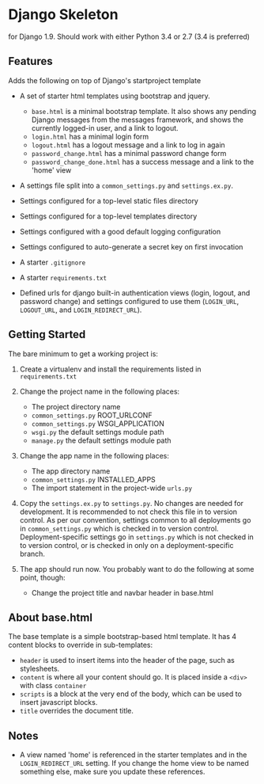 # Django Skeleton

for Django 1.9. Should work with either Python 3.4 or 2.7 (3.4 is preferred)

## Features
Adds the following on top of Django's startproject template

* A set of starter html templates using bootstrap and jquery.

  * `base.html` is a minimal bootstrap template. It also shows any pending Django
    messages from the messages framework, and shows the currently logged-in
    user, and a link to logout.
  * `login.html` has a minimal login form
  * `logout.html` has a logout message and a link to log in again
  * `password_change.html` has a minimal password change form
  * `password_change_done.html` has a success message and a link to the
    'home' view

* A settings file split into a `common_settings.py` and `settings.ex.py`.
* Settings configured for a top-level static files directory
* Settings configured for a top-level templates directory
* Settings configured with a good default logging configuration
* Settings configured to auto-generate a secret key on first invocation
* A starter `.gitignore`
* A starter `requirements.txt`
* Defined urls for django built-in authentication views (login,
  logout, and password change) and settings configured to use them
  (`LOGIN_URL`, `LOGOUT_URL`, and `LOGIN_REDIRECT_URL`).

## Getting Started
The bare minimum to get a working project is:

1. Create a virtualenv and install the requirements listed in `requirements.txt`
2. Change the project name in the following places:

   * The project directory name
   * `common_settings.py` ROOT_URLCONF
   * `common_settings.py` WSGI_APPLICATION
   * `wsgi.py` the default settings module path
   * `manage.py` the default settings module path

3. Change the app name in the following places:

   * The app directory name
   * `common_settings.py` INSTALLED_APPS
   * The import statement in the project-wide `urls.py`

3. Copy the `settings.ex.py` to `settings.py`. No changes are needed for
   development. It is recommended to not check this file in to version
   control. As per our convention, settings common to all deployments go in
   `common_settings.py` which is checked in to version control.
   Deployment-specific settings go in `settings.py` which is not checked in
   to version control, or is checked in only on a deployment-specific branch.

4. The app should run now. You probably want to do the following at some
   point, though:

   * Change the project title and navbar header in base.html

## About base.html

The base template is a simple bootstrap-based html template. It has 4 content
blocks to override in sub-templates:

* `header` is used to insert items into the header of the page, such as
  stylesheets.
* `content` is where all your content should go. It is placed inside a
  `<div>` with class `container`
* `scripts` is a block at the very end of the body, which can be used to
  insert javascript blocks.
* `title` overrides the document title.

## Notes

* A view named 'home' is referenced in the starter templates and in the
  `LOGIN_REDIRECT_URL` setting. If you change the home view to be named
  something else, make sure you update these references.
